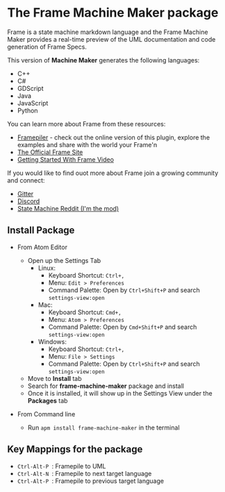 # The Frame Machine Maker package

Frame is a state machine markdown language and the Frame Machine Maker provides a real-time preview of the UML documentation and code generation of Frame Specs. 

This version of **Machine Maker** generates the following languages:

* C++
* C#
* GDScript
* Java
* JavaScript
* Python  

You can learn more about Frame from these resources:

* [Framepiler](https://framepiler.frame-lang.org/) - check out the online version of this plugin, explore the examples and share with the world your Frame'n   
* [The Official Frame Site](https://frame-lang.org)   
* [Getting Started With Frame Video](https://youtu.be/MfOIQfuPw30)  

If you would like to find ouot more about Frame join a growing community and connect:

* [Gitter](https://gitter.im/frame-language/community) 
* [Discord](https://discord.com/invite/CfbU4QCbSD) 
* [State Machine Reddit (I'm the mod)](https://www.reddit.com/r/statemachines/)

## Install Package

* From Atom Editor
  * Open up the Settings Tab
    * Linux:
      * Keyboard Shortcut: `Ctrl+,`
      * Menu: `Edit > Preferences`
      * Command Palette: Open by `Ctrl+Shift+P` and search `settings-view:open`
    * Mac:
      * Keyboard Shortcut: `Cmd+,`
      * Menu: `Atom > Preferences`
      * Command Palette: Open by `Cmd+Shift+P` and search `settings-view:open`
    * Windows:
      * Keyboard Shortcut: `Ctrl+,`
      * Menu: `File > Settings`
      * Command Palette: Open by `Ctrl+Shift+P` and search `settings-view:open`
  * Move to **Install** tab
  * Search for **frame-machine-maker** package and install
  * Once it is installed, it will show up in the Settings View under the **Packages** tab

* From Command line
  * Run `apm install frame-machine-maker` in the terminal

## Key Mappings for the package

* `Ctrl-Alt-P `: Framepile to UML
* `Ctrl-Alt-N `: Framepile to next target language
* `Ctrl-Alt-P `: Framepile to previous target language

